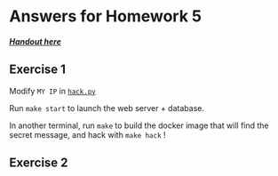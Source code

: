 # Answers for Homework 5

##### [Handout here](./hw5.md)

## Exercise 1

Modify `MY IP` in [`hack.py`](./1/hack.py)

Run `make start` to launch the web server + database.

In another terminal, run `make` to build the docker image that will find the secret message, and hack with `make hack` !

## Exercise 2
